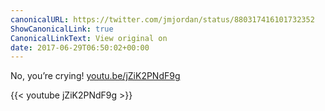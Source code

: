 ```yaml
---
canonicalURL: https://twitter.com/jmjordan/status/880317416101732352
ShowCanonicalLink: true
CanonicalLinkText: View original on
date: 2017-06-29T06:50:02+00:00
---
```

No, you’re crying! [youtu.be/jZiK2PNdF9g](https://youtu.be/jZiK2PNdF9g)

{{< youtube jZiK2PNdF9g >}}